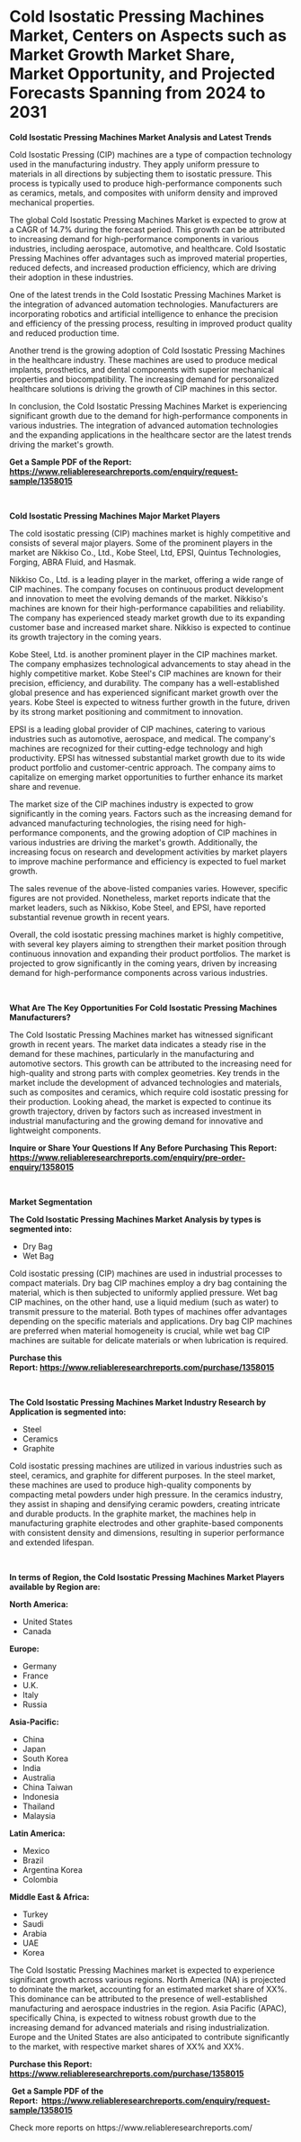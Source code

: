 <p><h1>Cold Isostatic Pressing Machines Market, Centers on Aspects such as Market Growth Market Share, Market Opportunity, and Projected Forecasts Spanning from 2024 to 2031</h1></p><p><strong>Cold Isostatic Pressing Machines Market Analysis and Latest Trends</strong></p>
<p><p>Cold Isostatic Pressing (CIP) machines are a type of compaction technology used in the manufacturing industry. They apply uniform pressure to materials in all directions by subjecting them to isostatic pressure. This process is typically used to produce high-performance components such as ceramics, metals, and composites with uniform density and improved mechanical properties.</p><p>The global Cold Isostatic Pressing Machines Market is expected to grow at a CAGR of 14.7% during the forecast period. This growth can be attributed to increasing demand for high-performance components in various industries, including aerospace, automotive, and healthcare. Cold Isostatic Pressing Machines offer advantages such as improved material properties, reduced defects, and increased production efficiency, which are driving their adoption in these industries.</p><p>One of the latest trends in the Cold Isostatic Pressing Machines Market is the integration of advanced automation technologies. Manufacturers are incorporating robotics and artificial intelligence to enhance the precision and efficiency of the pressing process, resulting in improved product quality and reduced production time.</p><p>Another trend is the growing adoption of Cold Isostatic Pressing Machines in the healthcare industry. These machines are used to produce medical implants, prosthetics, and dental components with superior mechanical properties and biocompatibility. The increasing demand for personalized healthcare solutions is driving the growth of CIP machines in this sector.</p><p>In conclusion, the Cold Isostatic Pressing Machines Market is experiencing significant growth due to the demand for high-performance components in various industries. The integration of advanced automation technologies and the expanding applications in the healthcare sector are the latest trends driving the market's growth.</p></p>
<p><strong>Get a Sample PDF of the Report:&nbsp; <a href="https://www.reliableresearchreports.com/enquiry/request-sample/1358015">https://www.reliableresearchreports.com/enquiry/request-sample/1358015</a></strong></p>
<p>&nbsp;</p>
<p><strong>Cold Isostatic Pressing Machines Major Market Players</strong></p>
<p><p>The cold isostatic pressing (CIP) machines market is highly competitive and consists of several major players. Some of the prominent players in the market are Nikkiso Co., Ltd., Kobe Steel, Ltd, EPSI, Quintus Technologies, Forging, ABRA Fluid, and Hasmak.</p><p>Nikkiso Co., Ltd. is a leading player in the market, offering a wide range of CIP machines. The company focuses on continuous product development and innovation to meet the evolving demands of the market. Nikkiso's machines are known for their high-performance capabilities and reliability. The company has experienced steady market growth due to its expanding customer base and increased market share. Nikkiso is expected to continue its growth trajectory in the coming years.</p><p>Kobe Steel, Ltd. is another prominent player in the CIP machines market. The company emphasizes technological advancements to stay ahead in the highly competitive market. Kobe Steel's CIP machines are known for their precision, efficiency, and durability. The company has a well-established global presence and has experienced significant market growth over the years. Kobe Steel is expected to witness further growth in the future, driven by its strong market positioning and commitment to innovation.</p><p>EPSI is a leading global provider of CIP machines, catering to various industries such as automotive, aerospace, and medical. The company's machines are recognized for their cutting-edge technology and high productivity. EPSI has witnessed substantial market growth due to its wide product portfolio and customer-centric approach. The company aims to capitalize on emerging market opportunities to further enhance its market share and revenue.</p><p>The market size of the CIP machines industry is expected to grow significantly in the coming years. Factors such as the increasing demand for advanced manufacturing technologies, the rising need for high-performance components, and the growing adoption of CIP machines in various industries are driving the market's growth. Additionally, the increasing focus on research and development activities by market players to improve machine performance and efficiency is expected to fuel market growth.</p><p>The sales revenue of the above-listed companies varies. However, specific figures are not provided. Nonetheless, market reports indicate that the market leaders, such as Nikkiso, Kobe Steel, and EPSI, have reported substantial revenue growth in recent years.</p><p>Overall, the cold isostatic pressing machines market is highly competitive, with several key players aiming to strengthen their market position through continuous innovation and expanding their product portfolios. The market is projected to grow significantly in the coming years, driven by increasing demand for high-performance components across various industries.</p></p>
<p>&nbsp;</p>
<p><strong>What Are The Key Opportunities For Cold Isostatic Pressing Machines Manufacturers?</strong></p>
<p><p>The Cold Isostatic Pressing Machines market has witnessed significant growth in recent years. The market data indicates a steady rise in the demand for these machines, particularly in the manufacturing and automotive sectors. This growth can be attributed to the increasing need for high-quality and strong parts with complex geometries. Key trends in the market include the development of advanced technologies and materials, such as composites and ceramics, which require cold isostatic pressing for their production. Looking ahead, the market is expected to continue its growth trajectory, driven by factors such as increased investment in industrial manufacturing and the growing demand for innovative and lightweight components.</p></p>
<p><strong>Inquire or Share Your Questions If Any Before Purchasing This Report: <a href="https://www.reliableresearchreports.com/enquiry/pre-order-enquiry/1358015">https://www.reliableresearchreports.com/enquiry/pre-order-enquiry/1358015</a></strong></p>
<p>&nbsp;</p>
<p><strong>Market Segmentation</strong></p>
<p><strong>The Cold Isostatic Pressing Machines Market Analysis by types is segmented into:</strong></p>
<p><ul><li>Dry Bag</li><li>Wet Bag</li></ul></p>
<p><p>Cold isostatic pressing (CIP) machines are used in industrial processes to compact materials. Dry bag CIP machines employ a dry bag containing the material, which is then subjected to uniformly applied pressure. Wet bag CIP machines, on the other hand, use a liquid medium (such as water) to transmit pressure to the material. Both types of machines offer advantages depending on the specific materials and applications. Dry bag CIP machines are preferred when material homogeneity is crucial, while wet bag CIP machines are suitable for delicate materials or when lubrication is required.</p></p>
<p><strong>Purchase this Report:&nbsp;<a href="https://www.reliableresearchreports.com/purchase/1358015">https://www.reliableresearchreports.com/purchase/1358015</a></strong></p>
<p>&nbsp;</p>
<p><strong>The Cold Isostatic Pressing Machines Market Industry Research by Application is segmented into:</strong></p>
<p><ul><li>Steel</li><li>Ceramics</li><li>Graphite</li></ul></p>
<p><p>Cold isostatic pressing machines are utilized in various industries such as steel, ceramics, and graphite for different purposes. In the steel market, these machines are used to produce high-quality components by compacting metal powders under high pressure. In the ceramics industry, they assist in shaping and densifying ceramic powders, creating intricate and durable products. In the graphite market, the machines help in manufacturing graphite electrodes and other graphite-based components with consistent density and dimensions, resulting in superior performance and extended lifespan.</p></p>
<p>&nbsp;</p>
<p><strong>In terms of Region, the Cold Isostatic Pressing Machines Market Players available by Region are:</strong></p>
<p>
    <p> <strong> North America: </strong>
        <ul>
            <li>United States</li>
            <li>Canada</li>
        </ul>
        </p> 
    <p> <strong> Europe: </strong>
        <ul>
            <li>Germany</li>
            <li>France</li>
            <li>U.K.</li>
            <li>Italy</li>
            <li>Russia</li>
        </ul>
        </p> 
    <p> <strong> Asia-Pacific: </strong>
        <ul>
            <li>China</li>
            <li>Japan</li>
            <li>South Korea</li>
            <li>India</li>
            <li>Australia</li>
            <li>China Taiwan</li>
            <li>Indonesia</li>
            <li>Thailand</li>
            <li>Malaysia</li>
        </ul>
        </p> 
    <p> <strong> Latin America: </strong>
        <ul>
            <li>Mexico</li>
            <li>Brazil</li>
            <li>Argentina Korea</li>
            <li>Colombia</li>
        </ul>
        </p> 
    <p> <strong> Middle East & Africa: </strong>
        <ul>
            <li>Turkey</li>
            <li>Saudi</li>
            <li>Arabia</li>
            <li>UAE</li>
            <li>Korea</li>
        </ul>
    </p>
    </p>
<p><p>The Cold Isostatic Pressing Machines market is expected to experience significant growth across various regions. North America (NA) is projected to dominate the market, accounting for an estimated market share of XX%. This dominance can be attributed to the presence of well-established manufacturing and aerospace industries in the region. Asia Pacific (APAC), specifically China, is expected to witness robust growth due to the increasing demand for advanced materials and rising industrialization. Europe and the United States are also anticipated to contribute significantly to the market, with respective market shares of XX% and XX%.</p></p>
<p><strong>Purchase this Report: <a href="https://www.reliableresearchreports.com/purchase/1358015">https://www.reliableresearchreports.com/purchase/1358015</a></strong></p>
<p>&nbsp;<strong>Get a Sample PDF of the Report:&nbsp;&nbsp;<a href="https://www.reliableresearchreports.com/enquiry/request-sample/1358015">https://www.reliableresearchreports.com/enquiry/request-sample/1358015</a></strong></p>
<p><strong></strong></p>
<p>Check more reports on https://www.reliableresearchreports.com/</p>